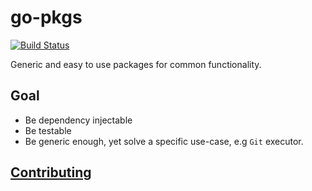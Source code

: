 # go-pkgs

[![Build Status](https://travis-ci.org/sumup-oss/go-pkgs.svg?branch=master)](https://travis-ci.org/sumup-oss/go-pkgs)

Generic and easy to use packages for common functionality.

## Goal

* Be dependency injectable
* Be testable
* Be generic enough, yet solve a specific use-case, e.g `Git` executor.

## [Contributing](./CONTRIBUTING.md)

